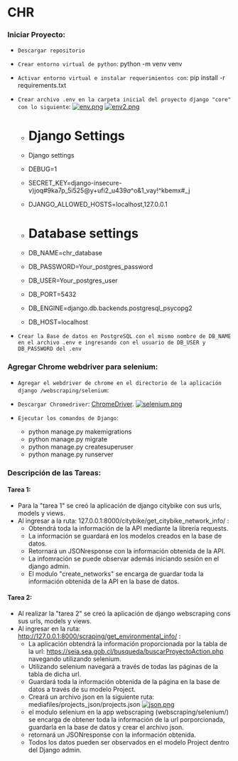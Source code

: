 # CHR

### Iniciar Proyecto:
* `Descargar repositorio`
* `Crear entorno virtual de python`: python -m venv venv
* `Activar entorno virtual e instalar requerimientos con`: pip install -r requirements.txt
* `Crear archivo .env en la carpeta inicial del proyecto django "core" con lo siguiente`: 
    [![env.png](https://i.postimg.cc/44vhv5vT/env.png)](https://postimg.cc/w3vvgDbW)
    [![env2.png](https://i.postimg.cc/RhdMqG37/env2.png)](https://postimg.cc/jnWVFH42)
    
    * # Django Settings
    * Django settings
    * DEBUG=1
    * SECRET_KEY=django-insecure-v)joq#9ka7p_5i525@y+ufi2_u$439a$^o&1_vay!^kbemx#_j
    * DJANGO_ALLOWED_HOSTS=localhost,127.0.0.1

    * # Database settings
    * DB_NAME=chr_database
    * DB_PASSWORD=Your_postgres_password
    * DB_USER=Your_postgres_user
    * DB_PORT=5432
    * DB_ENGINE=django.db.backends.postgresql_psycopg2
    * DB_HOST=localhost

* `Crear la Base de datos en PostgreSQL con el mismo nombre de DB_NAME en el archivo .env e ingresando con el usuario de DB_USER y DB_PASSWORD del .env`

### Agregar Chrome webdriver para selenium:
* `Agregar el webdriver de chrome en el directorio de la aplicación django /webscraping/selenium`: 
* `Descargar Chromedriver`: [ChromeDriver](https://chromedriver.chromium.org/downloads).
    [![selenium.png](https://i.postimg.cc/vHQx0VXx/selenium.png)](https://postimg.cc/F1BKR1Mh)

    
* `Ejecutar los comandos de Django`:
    *   python manage.py makemigrations
    *   python manage.py migrate
    *   python manage.py createsuperuser
    *   python manage.py runserver

### Descripción de las Tareas:

#### Tarea 1:
* Para la "tarea 1" se creó la aplicación de django citybike con sus urls, models y views.
* Al ingresar a la ruta: 127.0.0.1:8000/citybike/get_citybike_network_info/ :
    * Obtendrá toda la información de la API mediante la librería requests.
    * La información se guardará en los modelos creados en la base de datos.
    * Retornará un JSONresponse con la información obtenida de la API.
    * La infomración se puede observar además iniciando sesión en el django admin.
    * El modulo "create_networks" se encarga de guardar toda la información obtenida de la API en la base de datos.

#### Tarea 2:
* Al realizar la "tarea 2" se creó la aplicación de django webscraping cons sus urls, models y views.
* Al ingresar en la ruta: http://127.0.0.1:8000/scraping/get_environmental_info/ :
    * La aplicación obtendrá la información proporcionada por la tabla de la url: https://seia.sea.gob.cl/busqueda/buscarProyectoAction.php navegando utilizando selenium.
    * Utilizando selenium navegará a través de todas las páginas de la tabla de dicha url.
    * Guardará toda la información obtenida de la página en la base de datos a través de su modelo Project.
    * Creará un archivo json en la siguiente ruta: mediafiles/projects_json/projects.json [![json.png](https://i.postimg.cc/J4hrTH4R/json.png)](https://postimg.cc/6TDxq3vP)
    * el modulo selenium en la app webscraping (webscraping/selenium/) se encarga de obtener toda la información de la url porporcionada, 
    guardarla en la base de datos y crear el archivo json.
    * retornará un JSONresponse con la información obtenida.
    * Todos los datos pueden ser observados en el modelo Project dentro del Django admin.
